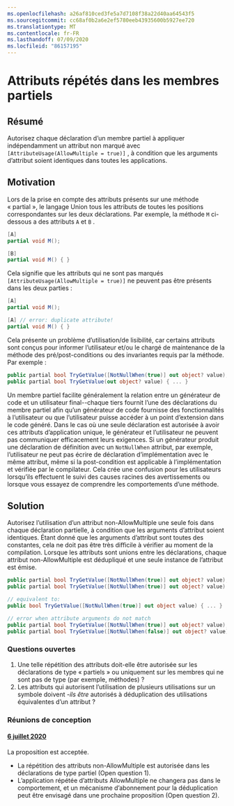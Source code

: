 ```yaml
---
ms.openlocfilehash: a26af810ced3fe5a7d7108f38a22d40aa64543f5
ms.sourcegitcommit: cc68af0b2a6e2ef5780eeb43935600b5927ee720
ms.translationtype: MT
ms.contentlocale: fr-FR
ms.lasthandoff: 07/09/2020
ms.locfileid: "86157195"
---
```

# <a name="repeated-attributes-in-partial-members"></a>Attributs répétés dans les membres partiels

## <a name="summary"></a>Résumé

Autorisez chaque déclaration d’un membre partiel à appliquer indépendamment un attribut non marqué avec `[AttributeUsage(AllowMultiple = true)]` , à condition que les arguments d’attribut soient identiques dans toutes les applications.

## <a name="motivation"></a>Motivation

Lors de la prise en compte des attributs présents sur une méthode « partial », le langage Union tous les attributs de toutes les positions correspondantes sur les deux déclarations. Par exemple, la méthode `M` ci-dessous a des attributs `A` et `B` .

```cs
[A]
partial void M();

[B]
partial void M() { }
```

Cela signifie que les attributs qui ne sont pas marqués `[AttributeUsage(AllowMultiple = true)]` ne peuvent pas être présents dans les deux parties :

```cs
[A]
partial void M();

[A] // error: duplicate attribute!
partial void M() { }
```

Cela présente un problème d’utilisation/de lisibilité, car certains attributs sont conçus pour informer l’utilisateur et/ou le chargé de maintenance de la méthode des pré/post-conditions ou des invariantes requis par la méthode. Par exemple :

```cs
public partial bool TryGetValue([NotNullWhen(true)] out object? value);
public partial bool TryGetValue(out object? value) { ... }
```

Un membre partiel facilite généralement la relation entre un générateur de code et un utilisateur final--chaque tiers fournit l’une des déclarations du membre partiel afin qu’un générateur de code fournisse des fonctionnalités à l’utilisateur ou que l’utilisateur puisse accéder à un point d’extension dans le code généré. Dans le cas où une seule déclaration est autorisée à avoir ces attributs d’application unique, le générateur et l’utilisateur ne peuvent pas communiquer efficacement leurs exigences. Si un générateur produit une déclaration de définition avec un `NotNullWhen` attribut, par exemple, l’utilisateur ne peut pas écrire de déclaration d’implémentation avec le même attribut, même si la post-condition est applicable à l’implémentation et vérifiée par le compilateur. Cela crée une confusion pour les utilisateurs lorsqu’ils effectuent le suivi des causes racines des avertissements ou lorsque vous essayez de comprendre les comportements d’une méthode.

## <a name="solution"></a>Solution

Autorisez l’utilisation d’un attribut non-AllowMultiple une seule fois dans chaque déclaration partielle, à condition que les arguments d’attribut soient identiques. Étant donné que les arguments d’attribut sont toutes des constantes, cela ne doit pas être très difficile à vérifier au moment de la compilation. Lorsque les attributs sont unions entre les déclarations, chaque attribut non-AllowMultiple est dédupliqué et une seule instance de l’attribut est émise.

```cs
public partial bool TryGetValue([NotNullWhen(true)] out object? value);
public partial bool TryGetValue([NotNullWhen(true)] out object? value) { ... } // ok

// equivalent to:
public bool TryGetValue([NotNullWhen(true)] out object value) { ... }

// error when attribute arguments do not match
public partial bool TryGetValue([NotNullWhen(true)] out object? value);
public partial bool TryGetValue([NotNullWhen(false)] out object? value) { ... } // error
```

### <a name="open-questions"></a>Questions ouvertes

1. Une telle répétition des attributs doit-elle être autorisée sur les déclarations de type « partiels » ou uniquement sur les membres qui ne sont pas de type (par exemple, méthodes) ?
2. Les attributs qui autorisent l’utilisation de plusieurs utilisations sur un symbole doivent *-ils être* autorisés à déduplication des utilisations équivalentes d’un attribut ?

### <a name="design-meetings"></a>Réunions de conception
#### <a name="6th-july-2020"></a>[6 juillet 2020](/meetings/2020/LDM-2020-07-06.md#repeated-attributes-on-partial-members)
La proposition est acceptée.
  - La répétition des attributs non-AllowMultiple est autorisée dans les déclarations de type partiel (Open question 1).
  - L’application répétée d’attributs AllowMultiple ne changera pas dans le comportement, et un mécanisme d’abonnement pour la déduplication peut être envisagé dans une prochaine proposition (Open question 2).
